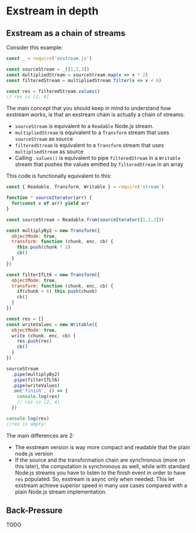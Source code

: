 # Exstream in depth

## Exstream as a chain of streams

Consider this example:

```js
const _ = require('exstream.js')

const sourceStream = _([1,2,3])
const multipliedStream = sourceStream.map(x => x * 2)
const filteredStream = multipliedStream.filter(x => x < 6)

const res = filteredStream.values()
// res is [2, 4]
```

The main concept that you should keep in mind to understand how exstream works, is that an exstream chain is actually a chain of streams: 
* `sourceStream` is equivalent to a `Readable` Node.js stream. 
* `multipliedStream` is equivalent to a `Transform` stream that uses `sourceStream` as source 
* `filteredStream` is equivalent to a `Transform` stream that uses `multipliedStream` as source 
* Calling `.values()` is equivalent to pipe `filteredStream` in a `Writable` stream that pushes the values emitted by `filteredStream` in an array

This code is functionally equivalent to this:

```js
const { Readable, Transform, Writable } = require('stream')

function * sourceIterator(arr) {
  for(const x of arr) yield arr
}

const sourceStream = Readable.from(sourceIterator([1,2,3]))

const multiplyBy2 = new Transform({
  objectMode: true,
  transform: function (chunk, enc, cb) {
    this.push(chunk * 2)
    cb()
  }
})

const filterIfLt6 = new Transform({
  objectMode: true,
  transform: function (chunk, enc, cb) {
    if(chunk < 6) this.push(chunk)
    cb()
  }
})

const res = []
const writeValues = new Writable({
  objectMode: true,
  write (chunk, enc, cb) {    
    res.push(rec)
    cb()
  }
})

sourceStream
  .pipe(multiplyBy2)
  .pipe(filterIfLt6)
  .pipe(writeValues)
  .on('finish', () => {
    console.log(res)
    // res is [2, 4]
  })

console.log(res)
//res is empty!
```

The main differences are 2:
* The exstream version is way more compact and readable that the plain node.js version
* If the source and the transformation chain are synchronous (more on this later), the computation is synchronous as well, while with standard Node.js streams you have to listen to the finish event in order to have `res` populated. So, exstream is async only when needed. This let exstream achieve superior speed in many use cases compared with a plain Node.js stream implementation.

## Back-Pressure

TODO